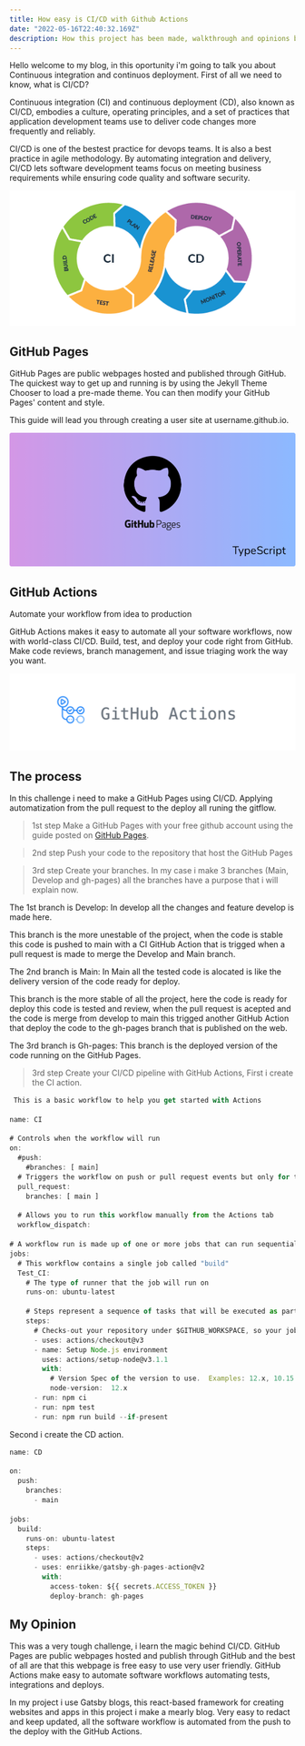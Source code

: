 ```yaml
---
title: How easy is CI/CD with Github Actions
date: "2022-05-16T22:40:32.169Z"
description: How this project has been made, walkthrough and opinions by Racosta.
---
```


Hello welcome to my blog, in this oportunity i'm going to talk you about Continuous integration and continuos deployment. First of all we need to know, what is CI/CD? 

Continuous integration (CI) and continuous deployment (CD), also known as CI/CD, embodies a culture, operating principles, and a set of practices that application development teams use to deliver code changes more frequently and reliably.

CI/CD is one of the bestest practice for devops teams. It is also a best practice in agile methodology. By automating integration and delivery, CI/CD lets software development teams focus on meeting business requirements while ensuring code quality and software security.

![devops Cicle](./CICD_CICD.png)

## GitHub Pages

GitHub Pages are public webpages hosted and published through GitHub. The quickest way to get up and running is by using the Jekyll Theme Chooser to load a pre-made theme. You can then modify your GitHub Pages' content and style.

This guide will lead you through creating a user site at username.github.io.

![gh-pages](./pages.png)

## GitHub Actions

Automate your workflow from idea to production

GitHub Actions makes it easy to automate all your software workflows, now with world-class CI/CD. Build, test, and deploy your code right from GitHub. Make code reviews, branch management, and issue triaging work the way you want.

![gh-actions](./githubactions.png)

## The process

In this challenge i need to make a GitHub Pages using CI/CD. Applying automatization from the pull request to the deploy all runing the gitflow.

>1st step
Make a GitHub Pages with your free github account using the guide posted on [GitHub Pages](https://pages.github.com/).

>2nd step
Push your code to the repository that host the GitHub Pages

>3rd step
Create your branches. In my case i make 3 branches (Main, Develop and gh-pages) all the branches have a purpose that i will explain now. 

The 1st branch is Develop: In develop all the changes and feature develop is made here. 

This branch is the more unestable of the project, when the code is stable this code is pushed to main with a CI GitHub Action that is trigged when a pull request is made to merge the Develop and Main branch.

The 2nd branch is Main: In Main all the tested code is alocated is like the delivery version of the code ready for deploy. 

This branch is the more stable of all the project, here the code is ready for deploy this code is tested and review, when the pull request is acepted and the code is merge from develop to main this trigged another GitHub Action that deploy the code to the gh-pages branch that is published on the web. 

The 3rd branch is Gh-pages: This branch is the deployed version of the code running on the GitHub Pages.

>3rd step
Create your CI/CD pipeline with GitHub Actions, First i create the CI action.

```js
 This is a basic workflow to help you get started with Actions

name: CI

# Controls when the workflow will run
on:
  #push:
    #branches: [ main]
  # Triggers the workflow on push or pull request events but only for the main branch
  pull_request:
    branches: [ main ]

  # Allows you to run this workflow manually from the Actions tab
  workflow_dispatch:

# A workflow run is made up of one or more jobs that can run sequentially or in parallel
jobs:
  # This workflow contains a single job called "build"
  Test_CI:
    # The type of runner that the job will run on
    runs-on: ubuntu-latest
    
    # Steps represent a sequence of tasks that will be executed as part of the job
    steps:
      # Checks-out your repository under $GITHUB_WORKSPACE, so your job can access it
      - uses: actions/checkout@v3
      - name: Setup Node.js environment
        uses: actions/setup-node@v3.1.1
        with:
          # Version Spec of the version to use.  Examples: 12.x, 10.15.1, >=10.15.0
          node-version:  12.x
      - run: npm ci
      - run: npm test 
      - run: npm run build --if-present
```
Second i create the CD action.

```js
name: CD

on:
  push:
    branches:
      - main

jobs:
  build:
    runs-on: ubuntu-latest
    steps:
      - uses: actions/checkout@v2
      - uses: enriikke/gatsby-gh-pages-action@v2
        with:
          access-token: ${{ secrets.ACCESS_TOKEN }}
          deploy-branch: gh-pages

```

## My Opinion

This was a very tough challenge, i learn the magic behind CI/CD. GitHub Pages are public webpages hosted and publish through GitHub and the best of all are that this webpage is free easy to use very user friendly. GitHub Actions make easy to automate software workflows automating tests, integrations and deploys. 

In my project i use Gatsby blogs, this react-based framework for creating websites and apps in this project i make a mearly blog. Very easy to redact and keep updated, all the software workflow is automated from the push to the deploy with the GitHub Actions.
